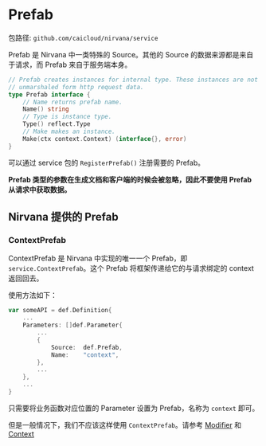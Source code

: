 # Prefab

包路径: `github.com/caicloud/nirvana/service`

Prefab 是 Nirvana 中一类特殊的 Source。其他的 Source 的数据来源都是来自于请求，而 Prefab 来自于服务端本身。

```go
// Prefab creates instances for internal type. These instances are not
// unmarshaled form http request data.
type Prefab interface {
	// Name returns prefab name.
	Name() string
	// Type is instance type.
	Type() reflect.Type
	// Make makes an instance.
	Make(ctx context.Context) (interface{}, error)
}
```

可以通过 service 包的 `RegisterPrefab()` 注册需要的 Prefab。

**Prefab 类型的参数在生成文档和客户端的时候会被忽略，因此不要使用 Prefab 从请求中获取数据。**

## Nirvana 提供的 Prefab

### ContextPrefab

ContextPrefab 是 Nirvana 中实现的唯一一个 Prefab，即 `service.ContextPrefab`。这个 Prefab 将框架传递给它的与请求绑定的 context 返回回去。

使用方法如下：
```go
var someAPI = def.Definition{
	...
	Parameters: []def.Parameter{
		...
		{
			Source:  def.Prefab,
			Name:    "context",
		},
		...
	},
	...
}
```
只需要将业务函数对应位置的 Parameter 设置为 Prefab，名称为 `context` 即可。

但是一般情况下，我们不应该这样使用 `ContextPrefab`。请参考 [Modifier](modifier.md) 和 [Context](context.md)
